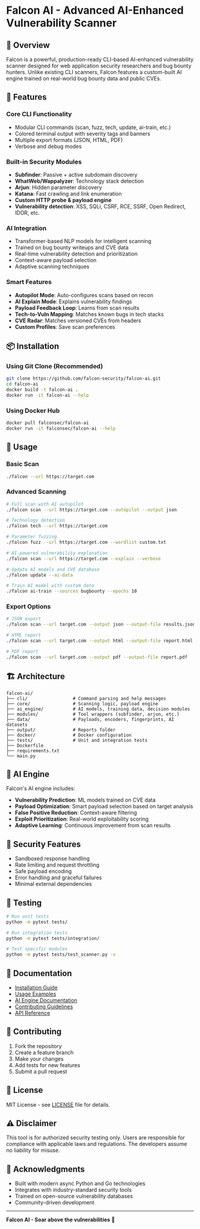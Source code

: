 # Falcon AI - Advanced AI-Enhanced Vulnerability Scanner

## 🦅 Overview

Falcon is a powerful, production-ready CLI-based AI-enhanced vulnerability scanner designed for web application security researchers and bug bounty hunters. Unlike existing CLI scanners, Falcon features a custom-built AI engine trained on real-world bug bounty data and public CVEs.

## 🚀 Features

### Core CLI Functionality
- Modular CLI commands (scan, fuzz, tech, update, ai-train, etc.)
- Colored terminal output with severity tags and banners
- Multiple export formats (JSON, HTML, PDF)
- Verbose and debug modes

### Built-in Security Modules
- **Subfinder**: Passive + active subdomain discovery
- **WhatWeb/Wappalyzer**: Technology stack detection
- **Arjun**: Hidden parameter discovery
- **Katana**: Fast crawling and link enumeration
- **Custom HTTP probe & payload engine**
- **Vulnerability detection**: XSS, SQLi, CSRF, RCE, SSRF, Open Redirect, IDOR, etc.

### AI Integration
- Transformer-based NLP models for intelligent scanning
- Trained on bug bounty writeups and CVE data
- Real-time vulnerability detection and prioritization
- Context-aware payload selection
- Adaptive scanning techniques

### Smart Features
- **Autopilot Mode**: Auto-configures scans based on recon
- **AI Explain Mode**: Explains vulnerability findings
- **Payload Feedback Loop**: Learns from scan results
- **Tech-to-Vuln Mapping**: Matches known bugs in tech stacks
- **CVE Radar**: Matches versioned CVEs from headers
- **Custom Profiles**: Save scan preferences

## 📦 Installation

### Using Git Clone (Recommended)
```bash
git clone https://github.com/falcon-security/falcon-ai.git
cd falcon-ai
docker build -t falcon-ai .
docker run -it falcon-ai --help
```

### Using Docker Hub
```bash
docker pull falconsec/falcon-ai
docker run -it falconsec/falcon-ai --help
```

## 🎯 Usage

### Basic Scan
```bash
./falcon --url https://target.com
```

### Advanced Scanning
```bash
# Full scan with AI autopilot
./falcon scan --url https://target.com --autopilot --output json

# Technology detection
./falcon tech --url https://target.com

# Parameter fuzzing
./falcon fuzz --url https://target.com --wordlist custom.txt

# AI-powered vulnerability explanation
./falcon scan --url https://target.com --explain --verbose

# Update AI models and CVE database
./falcon update --ai-data

# Train AI model with custom data
./falcon ai-train --sources bugbounty --epochs 10
```

### Export Options
```bash
# JSON export
./falcon scan --url target.com --output json --output-file results.json

# HTML report
./falcon scan --url target.com --output html --output-file report.html

# PDF report
./falcon scan --url target.com --output pdf --output-file report.pdf
```

## 🏗️ Architecture

```
falcon-ai/
├── cli/                 # Command parsing and help messages
├── core/                # Scanning logic, payload engine
├── ai_engine/           # AI models, training data, decision modules
├── modules/             # Tool wrappers (subfinder, arjun, etc.)
├── data/                # Payloads, encoders, fingerprints, AI datasets
├── output/              # Reports folder
├── docker/              # Docker configuration
├── tests/               # Unit and integration tests
├── Dockerfile
├── requirements.txt
└── main.py
```

## 🤖 AI Engine

Falcon's AI engine includes:
- **Vulnerability Prediction**: ML models trained on CVE data
- **Payload Optimization**: Smart payload selection based on target analysis
- **False Positive Reduction**: Context-aware filtering
- **Exploit Prioritization**: Real-world exploitability scoring
- **Adaptive Learning**: Continuous improvement from scan results

## 🔐 Security Features

- Sandboxed response handling
- Rate limiting and request throttling
- Safe payload encoding
- Error handling and graceful failures
- Minimal external dependencies

## 🧪 Testing

```bash
# Run unit tests
python -m pytest tests/

# Run integration tests
python -m pytest tests/integration/

# Test specific modules
python -m pytest tests/test_scanner.py -v
```

## 📖 Documentation

- [Installation Guide](docs/installation.md)
- [Usage Examples](docs/usage.md)
- [AI Engine Documentation](docs/ai-engine.md)
- [Contributing Guidelines](docs/contributing.md)
- [API Reference](docs/api.md)

## 🤝 Contributing

1. Fork the repository
2. Create a feature branch
3. Make your changes
4. Add tests for new features
5. Submit a pull request

## 📄 License

MIT License - see [LICENSE](LICENSE) file for details.

## ⚠️ Disclaimer

This tool is for authorized security testing only. Users are responsible for compliance with applicable laws and regulations. The developers assume no liability for misuse.

## 🙏 Acknowledgments

- Built with modern async Python and Go technologies
- Integrates with industry-standard security tools
- Trained on open-source vulnerability databases
- Community-driven development

---

**Falcon AI - Soar above the vulnerabilities** 🦅
